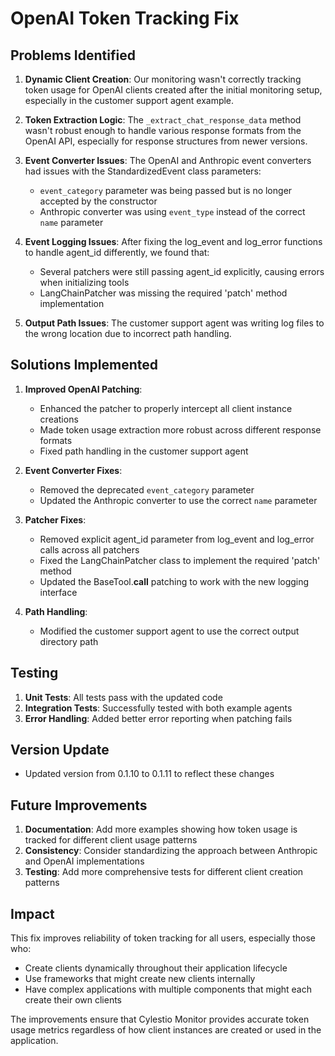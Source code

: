 # OpenAI Token Tracking Fix

## Problems Identified

1. **Dynamic Client Creation**: Our monitoring wasn't correctly tracking token usage for OpenAI clients created after the initial monitoring setup, especially in the customer support agent example.

2. **Token Extraction Logic**: The `_extract_chat_response_data` method wasn't robust enough to handle various response formats from the OpenAI API, especially for response structures from newer versions.

3. **Event Converter Issues**: The OpenAI and Anthropic event converters had issues with the StandardizedEvent class parameters:
   - `event_category` parameter was being passed but is no longer accepted by the constructor
   - Anthropic converter was using `event_type` instead of the correct `name` parameter

4. **Event Logging Issues**: After fixing the log_event and log_error functions to handle agent_id differently, we found that:
   - Several patchers were still passing agent_id explicitly, causing errors when initializing tools
   - LangChainPatcher was missing the required 'patch' method implementation

5. **Output Path Issues**: The customer support agent was writing log files to the wrong location due to incorrect path handling.

## Solutions Implemented

1. **Improved OpenAI Patching**:
   - Enhanced the patcher to properly intercept all client instance creations
   - Made token usage extraction more robust across different response formats
   - Fixed path handling in the customer support agent

2. **Event Converter Fixes**:
   - Removed the deprecated `event_category` parameter
   - Updated the Anthropic converter to use the correct `name` parameter

3. **Patcher Fixes**:
   - Removed explicit agent_id parameter from log_event and log_error calls across all patchers
   - Fixed the LangChainPatcher class to implement the required 'patch' method
   - Updated the BaseTool.__call__ patching to work with the new logging interface

4. **Path Handling**:
   - Modified the customer support agent to use the correct output directory path

## Testing

1. **Unit Tests**: All tests pass with the updated code
2. **Integration Tests**: Successfully tested with both example agents
3. **Error Handling**: Added better error reporting when patching fails

## Version Update

- Updated version from 0.1.10 to 0.1.11 to reflect these changes

## Future Improvements

1. **Documentation**: Add more examples showing how token usage is tracked for different client usage patterns
2. **Consistency**: Consider standardizing the approach between Anthropic and OpenAI implementations
3. **Testing**: Add more comprehensive tests for different client creation patterns

## Impact

This fix improves reliability of token tracking for all users, especially those who:
- Create clients dynamically throughout their application lifecycle
- Use frameworks that might create new clients internally
- Have complex applications with multiple components that might each create their own clients

The improvements ensure that Cylestio Monitor provides accurate token usage metrics regardless of how client instances are created or used in the application. 